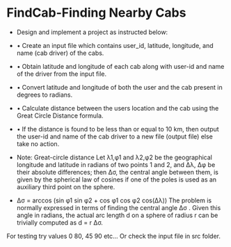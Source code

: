 # FindCab-Finding Nearby Cabs 
- Design and implement a project as instructed below: 
-   • Create an input file which contains user_id, latitude, longitude, and name (cab driver) of the cabs. 
-   • Obtain latitude and longitude of each cab along with user-id and name of the driver from the input file. 
-   • Convert latitude and longitude of both the user and the cab present in degrees to radians. 
-   • Calculate distance between the users location and the cab using the Great Circle Distance formula. 
-   • If the distance is found to be less than or equal to 10 km, then output the user-id and name of the cab driver to a new file (output file) else take no action. 

- Note: 
Great-circle distance Let λ1,φ1 and λ2,φ2 be the geographical longitude and latitude in radians of two points 1 and 2, and ∆λ, ∆φ be their absolute differences; then ∆σ, the central angle between them, is given by the spherical law of cosines if one of the poles is used as an auxiliary third point on the sphere. 
- ∆σ = arccos (sin φ1 sin φ2 + cos φ1 cos φ2 cos(∆λ)) The problem is normally expressed in terms of finding the central angle ∆σ . Given this angle in radians, the actual arc length d on a sphere of radius r can be trivially computed as 
d = r ∆σ. 

For testing try values 0 80, 45 90 etc...
Or check the input file in src folder.
